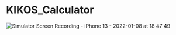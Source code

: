 # KIKOS_Calculator
![Simulator Screen Recording - iPhone 13 - 2022-01-08 at 18 47 49](https://user-images.githubusercontent.com/45273279/148650689-0feaf544-ec71-4a04-b845-8873e74d3a0e.gif)
